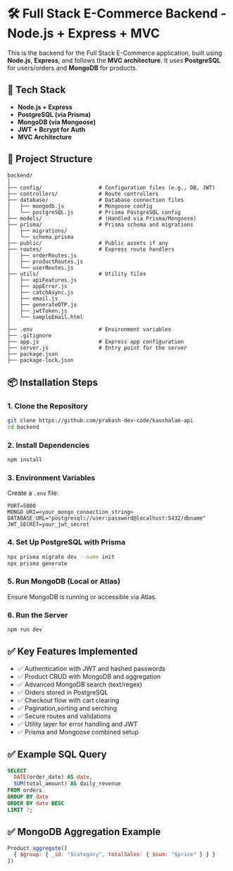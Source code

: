 # 🛠️ Full Stack E-Commerce Backend - Node.js + Express + MVC

This is the backend for the Full Stack E-Commerce application, built using **Node.js**, **Express**, and follows the **MVC architecture**. It uses **PostgreSQL** for users/orders and **MongoDB** for products.

## 🔧 Tech Stack

- **Node.js + Express**
- **PostgreSQL (via Prisma)**
- **MongoDB (via Mongoose)**
- **JWT + Bcrypt for Auth**
- **MVC Architecture**

## 📁 Project Structure

```
backend/
│
├── config/                  # Configuration files (e.g., DB, JWT)
├── controllers/             # Route controllers
├── database/                # Database connection files
│   ├── mongodb.js           # Mongoose config
│   └── postgreSQL.js        # Prisma PostgreSQL config
├── models/                  # (Handled via Prisma/Mongoose)
├── prisma/                  # Prisma schema and migrations
│   ├── migrations/
│   └── schema.prisma
├── public/                  # Public assets if any
├── routes/                  # Express route handlers
│   ├── orderRoutes.js
│   ├── productRoutes.js
│   └── userRoutes.js
├── utils/                   # Utility files
│   ├── apiFeatures.js
│   ├── appError.js
│   ├── catchAsync.js
│   ├── email.js
│   ├── generateOTP.js
│   ├── jwtToken.js
│   └── sampleEmail.html
│
├── .env                     # Environment variables
├── .gitignore
├── app.js                   # Express app configuration
├── server.js                # Entry point for the server
├── package.json
├── package-lock.json
```

## 📦 Installation Steps

### 1. Clone the Repository

```bash
git clone https://github.com/prakash-dev-code/kaushalam-api
cd backend
```

### 2. Install Dependencies

```bash
npm install
```

### 3. Environment Variables

Create a `.env` file:

```env
PORT=5000
MONGO_URI=<your_mongo_connection_string>
DATABASE_URL="postgresql://user:password@localhost:5432/dbname"
JWT_SECRET=your_jwt_secret
```

### 4. Set Up PostgreSQL with Prisma

```bash
npx prisma migrate dev --name init
npx prisma generate
```

### 5. Run MongoDB (Local or Atlas)

Ensure MongoDB is running or accessible via Atlas.

### 6. Run the Server

```bash
npm run dev
```

## ✅ Key Features Implemented

- ✅ Authentication with JWT and hashed passwords
- ✅ Product CRUD with MongoDB and aggregation
- ✅ Advanced MongoDB search (text/regex)
- ✅ Orders stored in PostgreSQL
- ✅ Checkout flow with cart clearing
- ✅ Pagination,sorting and serching
- ✅ Secure routes and validations
- ✅ Utility layer for error handling and JWT
- ✅ Prisma and Mongoose combined setup

## ✅ Example SQL Query

```sql
SELECT
  DATE(order_date) AS date,
  SUM(total_amount) AS daily_revenue
FROM orders
GROUP BY date
ORDER BY date DESC
LIMIT 7;
```

## ✅ MongoDB Aggregation Example

```js
Product.aggregate([
  { $group: { _id: "$category", totalSales: { $sum: "$price" } } }
])
```
